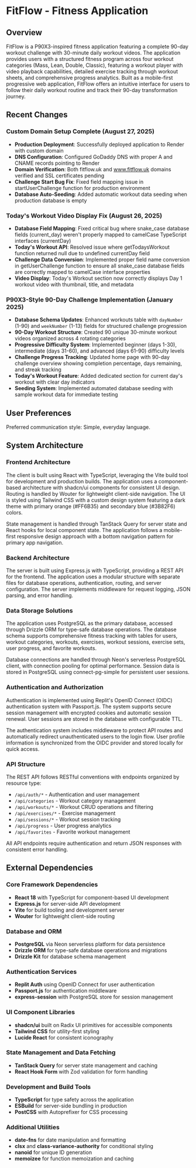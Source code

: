 # FitFlow - Fitness Application

## Overview

FitFlow is a P90X3-inspired fitness application featuring a complete 90-day workout challenge with 30-minute daily workout videos. The application provides users with a structured fitness program across four workout categories (Mass, Lean, Double, Classic), featuring a workout player with video playback capabilities, detailed exercise tracking through workout sheets, and comprehensive progress analytics. Built as a mobile-first progressive web application, FitFlow offers an intuitive interface for users to follow their daily workout routine and track their 90-day transformation journey.

## Recent Changes

### Custom Domain Setup Complete (August 27, 2025)
- **Production Deployment**: Successfully deployed application to Render with custom domain
- **DNS Configuration**: Configured GoDaddy DNS with proper A and CNAME records pointing to Render
- **Domain Verification**: Both fitflow.uk and www.fitflow.uk domains verified and SSL certificates pending
- **Challenge Start Bug Fix**: Fixed field mapping issue in startUserChallenge function for production environment
- **Database Auto-Seeding**: Added automatic workout data seeding when production database is empty

### Today's Workout Video Display Fix (August 26, 2025)
- **Database Field Mapping**: Fixed critical bug where snake_case database fields (current_day) weren't properly mapped to camelCase TypeScript interfaces (currentDay)
- **Today's Workout API**: Resolved issue where getTodaysWorkout function returned null due to undefined currentDay field
- **Challenge Data Conversion**: Implemented proper field name conversion in getUserChallenge function to ensure all snake_case database fields are correctly mapped to camelCase interface properties
- **Video Display**: Today's Workout section now correctly displays Day 1 workout video with thumbnail, title, and metadata

### P90X3-Style 90-Day Challenge Implementation (January 2025)
- **Database Schema Updates**: Enhanced workouts table with `dayNumber` (1-90) and `weekNumber` (1-13) fields for structured challenge progression
- **90-Day Workout Structure**: Created 90 unique 30-minute workout videos organized across 4 rotating categories
- **Progressive Difficulty System**: Implemented beginner (days 1-30), intermediate (days 31-60), and advanced (days 61-90) difficulty levels
- **Challenge Progress Tracking**: Updated home page with 90-day challenge overview showing completion percentage, days remaining, and streak tracking
- **Today's Workout Feature**: Added dedicated section for current day's workout with clear day indicators
- **Seeding System**: Implemented automated database seeding with sample workout data for immediate testing

## User Preferences

Preferred communication style: Simple, everyday language.

## System Architecture

### Frontend Architecture
The client is built using React with TypeScript, leveraging the Vite build tool for development and production builds. The application uses a component-based architecture with shadcn/ui components for consistent UI design. Routing is handled by Wouter for lightweight client-side navigation. The UI is styled using Tailwind CSS with a custom design system featuring a dark theme with primary orange (#FF6B35) and secondary blue (#3B82F6) colors.

State management is handled through TanStack Query for server state and React hooks for local component state. The application follows a mobile-first responsive design approach with a bottom navigation pattern for primary app navigation.

### Backend Architecture
The server is built using Express.js with TypeScript, providing a REST API for the frontend. The application uses a modular structure with separate files for database operations, authentication, routing, and server configuration. The server implements middleware for request logging, JSON parsing, and error handling.

### Data Storage Solutions
The application uses PostgreSQL as the primary database, accessed through Drizzle ORM for type-safe database operations. The database schema supports comprehensive fitness tracking with tables for users, workout categories, workouts, exercises, workout sessions, exercise sets, user progress, and favorite workouts.

Database connections are handled through Neon's serverless PostgreSQL client, with connection pooling for optimal performance. Session data is stored in PostgreSQL using connect-pg-simple for persistent user sessions.

### Authentication and Authorization
Authentication is implemented using Replit's OpenID Connect (OIDC) authentication system with Passport.js. The system supports secure session management with encrypted cookies and automatic session renewal. User sessions are stored in the database with configurable TTL.

The authentication system includes middleware to protect API routes and automatically redirect unauthenticated users to the login flow. User profile information is synchronized from the OIDC provider and stored locally for quick access.

### API Structure
The REST API follows RESTful conventions with endpoints organized by resource type:
- `/api/auth/*` - Authentication and user management
- `/api/categories` - Workout category management
- `/api/workouts/*` - Workout CRUD operations and filtering
- `/api/exercises/*` - Exercise management
- `/api/sessions/*` - Workout session tracking
- `/api/progress` - User progress analytics
- `/api/favorites` - Favorite workout management

All API endpoints require authentication and return JSON responses with consistent error handling.

## External Dependencies

### Core Framework Dependencies
- **React 18** with TypeScript for component-based UI development
- **Express.js** for server-side API development
- **Vite** for build tooling and development server
- **Wouter** for lightweight client-side routing

### Database and ORM
- **PostgreSQL** via Neon serverless platform for data persistence
- **Drizzle ORM** for type-safe database operations and migrations
- **Drizzle Kit** for database schema management

### Authentication Services
- **Replit Auth** using OpenID Connect for user authentication
- **Passport.js** for authentication middleware
- **express-session** with PostgreSQL store for session management

### UI Component Libraries
- **shadcn/ui** built on Radix UI primitives for accessible components
- **Tailwind CSS** for utility-first styling
- **Lucide React** for consistent iconography

### State Management and Data Fetching
- **TanStack Query** for server state management and caching
- **React Hook Form** with Zod validation for form handling

### Development and Build Tools
- **TypeScript** for type safety across the application
- **ESBuild** for server-side bundling in production
- **PostCSS** with Autoprefixer for CSS processing

### Additional Utilities
- **date-fns** for date manipulation and formatting
- **clsx** and **class-variance-authority** for conditional styling
- **nanoid** for unique ID generation
- **memoizee** for function memoization and caching